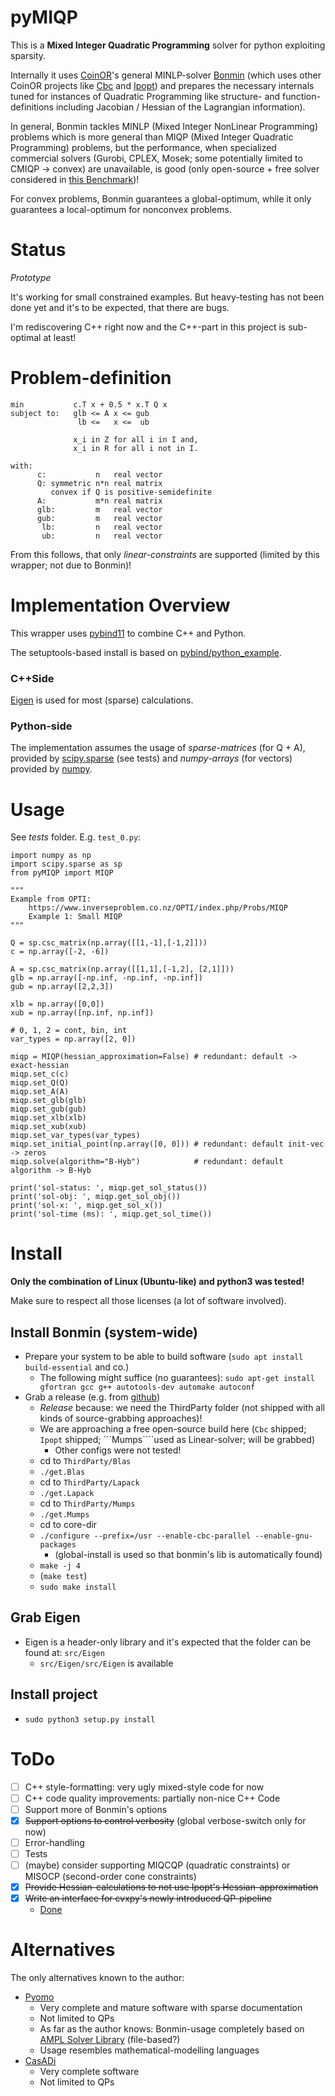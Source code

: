 # pyMIQP
This is a **Mixed Integer Quadratic Programming** solver for python exploiting sparsity.

Internally it uses [CoinOR](https://www.coin-or.org/)'s general MINLP-solver [Bonmin](https://www.coin-or.org/Bonmin/) (which uses other CoinOR projects like [Cbc](https://projects.coin-or.org/Cbc) and [Ipopt](https://projects.coin-or.org/Ipopt))
and prepares the necessary internals tuned for instances of Quadratic Programming like structure- and function-definitions including Jacobian / Hessian of the Lagrangian information).

In general, Bonmin tackles MINLP (Mixed Integer NonLinear Programming) problems
which is more general than MIQP (Mixed Integer Quadratic Programming) problems,
but the performance, when specialized commercial solvers (Gurobi, CPLEX, Mosek;
some potentially limited to CMIQP -> convex) are unavailable, is good (only
open-source + free solver considered in [this Benchmark](http://plato.asu.edu/ftp/convex.html))!  

For convex problems, Bonmin guarantees a global-optimum, while it only guarantees
a local-optimum for nonconvex problems.

# Status
*Prototype*

It's working for small constrained examples.
But heavy-testing has not been done yet and it's to be expected, that there are bugs.

I'm rediscovering C++ right now and the C++-part in this project is sub-optimal at least!

# Problem-definition
    min           c.T x + 0.5 * x.T Q x
    subject to:   glb <= A x <= gub
                   lb <=   x <=  ub

                  x_i in Z for all i in I and,
                  x_i in R for all i not in I.

    with:
          c:           n   real vector
          Q: symmetric n*n real matrix
             convex if Q is positive-semidefinite
          A:           m*n real matrix
          glb:         m   real vector
          gub:         m   real vector
           lb:         n   real vector
           ub:         n   real vector

From this follows, that only *linear-constraints* are supported (limited by this wrapper; not due to Bonmin)!

# Implementation Overview
This wrapper uses [pybind11](https://github.com/pybind/pybind11) to combine C++ and Python.

The setuptools-based install is based on [pybind/python_example](https://github.com/pybind/python_example).

### C++Side

[Eigen](http://eigen.tuxfamily.org) is used for most (sparse) calculations.

### Python-side
The implementation assumes the usage of *sparse-matrices* (for Q + A), provided by [scipy.sparse](https://docs.scipy.org/doc/scipy/reference/sparse.html) (see tests) and *numpy-arrays* (for vectors) provided by [numpy](http://www.numpy.org/).

# Usage
See *tests* folder. E.g. ```test_0.py```:

    import numpy as np
    import scipy.sparse as sp
    from pyMIQP import MIQP

    """
    Example from OPTI:
        https://www.inverseproblem.co.nz/OPTI/index.php/Probs/MIQP
        Example 1: Small MIQP
    """

    Q = sp.csc_matrix(np.array([[1,-1],[-1,2]]))
    c = np.array([-2, -6])

    A = sp.csc_matrix(np.array([[1,1],[-1,2], [2,1]]))
    glb = np.array([-np.inf, -np.inf, -np.inf])
    gub = np.array([2,2,3])

    xlb = np.array([0,0])
    xub = np.array([np.inf, np.inf])

    # 0, 1, 2 = cont, bin, int
    var_types = np.array([2, 0])

    miqp = MIQP(hessian_approximation=False) # redundant: default -> exact-hessian
    miqp.set_c(c)
    miqp.set_Q(Q)
    miqp.set_A(A)
    miqp.set_glb(glb)
    miqp.set_gub(gub)
    miqp.set_xlb(xlb)
    miqp.set_xub(xub)
    miqp.set_var_types(var_types)
    miqp.set_initial_point(np.array([0, 0])) # redundant: default init-vec -> zeros
    miqp.solve(algorithm="B-Hyb")            # redundant: default algorithm -> B-Hyb

    print('sol-status: ', miqp.get_sol_status())
    print('sol-obj: ', miqp.get_sol_obj())
    print('sol-x: ', miqp.get_sol_x())
    print('sol-time (ms): ', miqp.get_sol_time())


# Install
**Only the combination of Linux (Ubuntu-like) and python3 was tested!**

Make sure to respect all those licenses (a lot of software involved).

## Install Bonmin (system-wide)
- Prepare your system to be able to build software (```sudo apt install build-essential``` and co.)
  - The following might suffice (no guarantees): ```sudo apt-get install gfortran gcc g++ autotools-dev automake autoconf```
- Grab a release (e.g. from [github](https://github.com/coin-or/Bonmin/releases))
  - *Release* because: we need the ThirdParty folder (not shipped with all kinds of source-grabbing approaches)!
  - We are approaching a free open-source build here (```Cbc``` shipped; ```Ipopt``` shipped; ```Mumps````used as Linear-solver; will be grabbed)
    - Other configs were not tested!
  - cd to ```ThirdParty/Blas```
  - ```./get.Blas```
  - cd to ```ThirdParty/Lapack```
  - ```./get.Lapack```
  - cd to ```ThirdParty/Mumps```
  - ```./get.Mumps```
  - cd to core-dir
  - ```./configure --prefix=/usr --enable-cbc-parallel --enable-gnu-packages```
    - (global-install is used so that bonmin's lib is automatically found)
  - ```make -j 4```
  - (```make test```)
  - ```sudo make install```

## Grab Eigen
- Eigen is a header-only library and it's expected that the folder can be found at: ```src/Eigen```
  - ```src/Eigen/src/Eigen``` is available

## Install project
- ```sudo python3 setup.py install```

# ToDo
- [ ] C++ style-formatting: very ugly mixed-style code for now
- [ ] C++ code quality improvements: partially non-nice C++ Code
- [ ] Support more of Bonmin's options
- [x] ~~Support options to control verbosity~~ (global verbose-switch only for now)
- [ ] Error-handling
- [ ] Tests
- [ ] (maybe) consider supporting MIQCQP (quadratic constraints) or MISOCP (second-order cone constraints)
- [x] ~~Provide Hessian-calculations to not use Ipopt's Hessian-approximation~~  
- [x] ~~Write an interface for cvxpy's newly introduced QP-pipeline~~
  - [Done](https://github.com/cvxgrp/cvxpy/pull/438)

# Alternatives
The only alternatives known to the author:

- [Pyomo](http://www.pyomo.org/)
  - Very complete and mature software with sparse documentation
  - Not limited to QPs
  - As far as the author knows: Bonmin-usage completely based on [AMPL Solver Library](https://ampl.com/resources/hooking-your-solver-to-ampl/) (file-based?)
  - Usage resembles mathematical-modelling languages
- [CasADi](https://github.com/casadi/casadi/wiki)
  - Very complete software
  - Not limited to QPs
